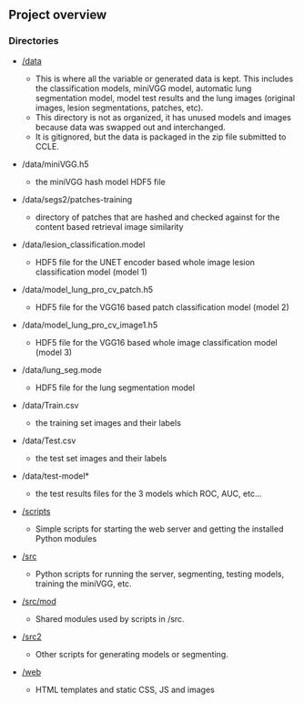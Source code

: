 ## Project overview
### Directories

- [/data](https://github.com/fivebillionmph/be223c/tree/master/data)
  - This is where all the variable or generated data is kept.  This includes the classification models, miniVGG model, automatic lung segmentation model, model test results and the lung images (original images, lesion segmentations, patches, etc).
  - This directory is not as organized, it has unused models and images because data was swapped out and interchanged.
  - It is gitignored, but the data is packaged in the zip file submitted to CCLE.

- /data/miniVGG.h5
  - the miniVGG hash model HDF5 file

- /data/segs2/patches-training
  - directory of patches that are hashed and checked against for the content based retrieval image similarity

- /data/lesion_classification.model
  - HDF5 file for the UNET encoder based whole image lesion classification model (model 1)

- /data/model_lung_pro_cv_patch.h5
  - HDF5 file for the VGG16 based patch classification model (model 2)

- /data/model_lung_pro_cv_image1.h5
  - HDF5 file for the VGG16 based whole image classification model (model 3)

- /data/lung_seg.mode
  - HDF5 file for the lung segmentation model

- /data/Train.csv
  - the training set images and their labels

- /data/Test.csv
  - the test set images and their labels

- /data/test-model\*
  - the test results files for the 3 models which ROC, AUC, etc...

- [/scripts](https://github.com/fivebillionmph/be223c/tree/master/scripts)
  - Simple scripts for starting the web server and getting the installed Python modules

- [/src](https://github.com/fivebillionmph/be223c/tree/master/src)
  - Python scripts for running the server, segmenting, testing models, training the miniVGG, etc.

- [/src/mod](https://github.com/fivebillionmph/be223c/tree/master/src/mod)
  - Shared modules used by scripts in /src.

- [/src2](https://github.com/fivebillionmph/be223c/tree/master/src2)
  - Other scripts for generating models or segmenting.

- [/web](https://github.com/fivebillionmph/be223c/tree/master/web)
  - HTML templates and static CSS, JS and images
